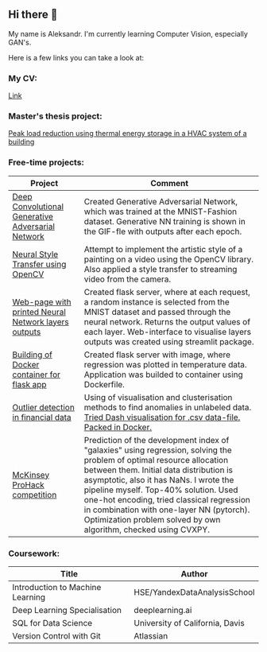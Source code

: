 ## Hi there 👋

<!--
**asisakov/asisakov** is a ✨ _special_ ✨ repository because its `README.md` (this file) appears on your GitHub profile.

Here are some ideas to get you started:

- 🔭 I’m currently working on ...
- 🌱 I’m currently learning ...
- 👯 I’m looking to collaborate on ...
- 🤔 I’m looking for help with ...
- 💬 Ask me about ...
- 📫 How to reach me: ...
- 😄 Pronouns: ...
- ⚡ Fun fact: ...
-->

My name is Aleksandr. I'm currently learning Computer Vision, especially GAN's.

Here is a few links you can take a look at:

### My CV:
[Link](https://github.com/asisakov/CV/blob/master/CV_Isakov.pdf)

### Master's thesis project:
[Peak load reduction using thermal energy storage in a HVAC system of a building](https://github.com/asisakov/Thesis)

### Free-time projects:

| Project | Comment |
| ------- | --------------|
| [Deep Convolutional Generative Adversarial Network](https://github.com/asisakov/Computer_Vision_Projects/tree/master/Deep\%20Convolutional\%20Generative\%20Adversarial\%20Networks) | Created Generative Adversarial Network, which was trained at the MNIST-Fashion dataset. Generative NN training is shown in the GIF-fle with outputs after each epoch. |
| [Neural Style Transfer using OpenCV](https://github.com/asisakov/Computer_Vision_Projects/tree/master/Neural\%20Style\%20Transfer) | Attempt to implement the artistic style of a painting on a video using the OpenCV library. Also applied a style transfer to streaming video from the camera. |
| [Web-page with printed Neural Network layers outputs](https://github.com/asisakov/Computer_Vision_Projects/tree/master/NN\%20layers\%20visualizer) | Created  flask server, where at each request, a random instance is selected from the MNIST dataset and passed through the neural network. Returns the output values of each layer. Web-interface to visualise layers outputs was created using streamlit package. |
| [Building of Docker container for flask app](https://github.com/asisakov/Computer_Vision_Projects/tree/master/DockerContainer) | Created flask server with image, where regression was plotted in temperature data. Application was builded to container using Dockerfile. |
| [Outlier detection in financial data](https://github.com/asisakov/Outlier-Detection) | Using of visualisation and clusterisation methods to find anomalies in unlabeled data. [Tried Dash visualisation for .csv data-file. Packed in Docker.](https://github.com/asisakov/plotly_dash_data_visualisation) |
| [McKinsey ProHack competition](https://github.com/asisakov/McKinsey-ProHack) | Prediction of the development index of "galaxies" using regression, solving the problem of optimal resource allocation between them. Initial data distribution is asymptotic, also it has NaNs. I wrote the pipeline myself. Top-40% solution. Used one-hot encoding, tried classical regression in combination with one-layer NN (pytorch). Optimization problem solved by own algorithm, checked using CVXPY. |

### Coursework:

| Title | Author |
| ------- | --------------|
| Introduction to Machine Learning | HSE/YandexDataAnalysisSchool |
| Deep Learning Specialisation | deeplearning.ai |
| SQL for Data Science | University of California, Davis |
| Version Control with Git | Atlassian |
